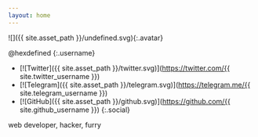 ```yaml
---
layout: home
---
```


![]({{ site.asset_path }}/undefined.svg){:.avatar}

@hexdefined
{:.username}

- [![Twitter]({{ site.asset_path }}/twitter.svg)](https://twitter.com/{{ site.twitter_username }})
- [![Telegram]({{ site.asset_path }}/telegram.svg)](https://telegram.me/{{ site.telegram_username }})
- [![GitHub]({{ site.asset_path }}/github.svg)](https://github.com/{{ site.github_username }})
{:.social}

web developer, hacker, furry
